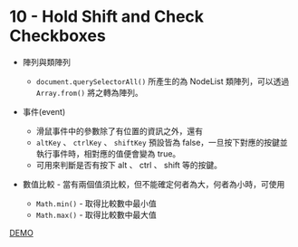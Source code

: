 # 10 - Hold Shift and Check Checkboxes

- 陣列與類陣列
    - `document.querySelectorAll()` 所產生的為 NodeList 類陣列，可以透過 `Array.from()` 將之轉為陣列。

- 事件(event)
    - 滑鼠事件中的參數除了有位置的資訊之外，還有
    - `altKey` 、 `ctrlKey` 、 `shiftKey` 預設皆為 false，一旦按下對應的按鍵並執行事件時，相對應的值便會變為 true。
    - 可用來判斷是否有按下 alt 、 ctrl 、 shift 等的按鍵。

- 數值比較 - 當有兩個值須比較，但不能確定何者為大，何者為小時，可使用
    - `Math.min()` - 取得比較數中最小值
    - `Math.max()` - 取得比較數中最大值

[DEMO](https://gn00678465.github.io/JavaScript_30_exercise/10%20-%20Hold%20Shift%20and%20Check%20Checkboxes/index-EXERCISE.html)